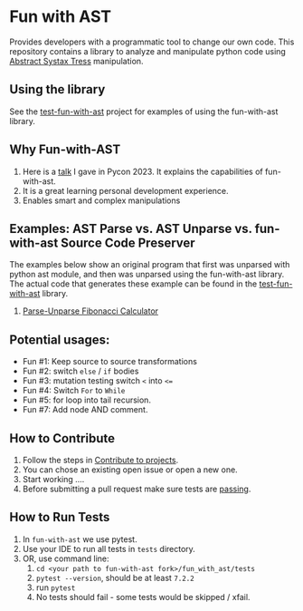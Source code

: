 # Fun with AST
Provides developers with a programmatic tool to change our own code.
This repository contains a library to analyze and manipulate python code using [Abstract Systax Tress](https://docs.python.org/3/library/ast.html) manipulation. 

## Using the library
See the [test-fun-with-ast](https://github.com/shairubin/test-fun-with-ast) project for examples of using the fun-with-ast library.


## Why Fun-with-AST
1. Here is a [talk](https://docs.google.com/presentation/d/e/2PACX-1vQTQQNaUPs7UNO_skE5vxBxaYbu6box99g_DnYYOuXuIKUqxI-_XEMxQ3p0_CBNlE6V9F3NzpOaXzUJ/pub?start=true&loop=false&delayms=30000)
I gave in Pycon 2023. It explains the capabilities of fun-with-ast.
2. It is a great learning personal development experience. 
3. Enables smart and complex manipulations 


## Examples: AST Parse vs. AST Unparse vs. fun-with-ast Source Code Preserver
The examples below show an original program that first was unparsed with 
python ast module, 
and then was unparsed using the fun-with-ast library. The actual code that generates 
these example can be found in the [test-fun-with-ast](https://github.com/shairubin/test-fun-with-ast) 
library. 

1. [Parse-Unparse Fibonacci Calculator](./docs/parse_vs_unparse_vs_fwa.html)
## Potential usages:
- Fun #1: Keep source to source transformations
- Fun #2: switch `else` / `if` bodies  
- Fun #3: mutation testing switch `<` into `<=`
- Fun #4: Switch `For` to `While` 
- Fun #5: for loop into tail recursion. 
- Fun #7: Add node AND comment.

## How to Contribute
1. Follow the steps in  [Contribute to projects](https://docs.github.com/en/get-started/quickstart/contributing-to-projects).
2. You can chose an existing open issue or open a new one.
3. Start working .... 
4. Before submitting a pull request make sure tests are [passing](#how-to-run-tests).

## How to Run Tests
1. In `fun-with-ast` we use pytest.
2. Use your IDE to run all tests in `tests` directory. 
3. OR, use command line:
   1. `cd <your path to fun-with-ast fork>/fun_with_ast/tests`
   2. `pytest --version`, should be at least `7.2.2`
   3.  run `pytest`
   4.  No tests should fail - some tests would be skipped / xfail. 
